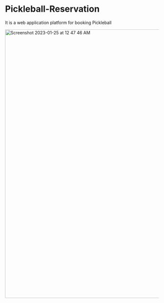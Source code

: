 # Pickleball-Reservation
It is a web application platform for booking Pickleball


<img width="878" alt="Screenshot 2023-01-25 at 12 47 46 AM" src="https://user-images.githubusercontent.com/8159415/214428416-7b104c6b-85ef-4f4e-83ab-6678b3952100.png">
